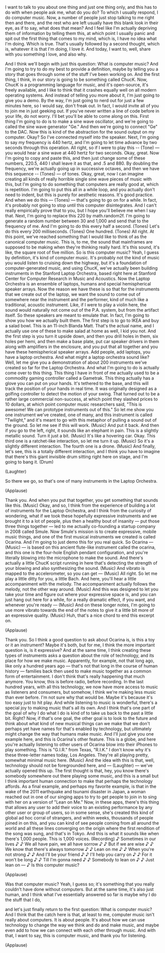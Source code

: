 
I want to talk to you about one thing
and just one thing only,
and this has to do with when people ask me,
what do you do?
To which I usually respond,
I do computer music.
Now, a number of people
just stop talking to me right then and there,
and the rest who are left usually have
this blank look in their eye,
as if to say, what does that mean?
And I feel like I&#39;m actually depriving them
of information by telling them this,
at which point I usually panic
and spit out the first thing that comes to my mind,
which is, I have no idea what I&#39;m doing.
Which is true.
That&#39;s usually followed by a second thought,
which is, whatever it is that I&#39;m doing,
I love it.
And today, I want to, well,
share with you something I love,
and also why.

And I think we&#39;ll begin with just this question:
What is computer music?
And I&#39;m going to try to do my
best to provide a definition,
maybe by telling you a story
that goes through some of the stuff
I&#39;ve been working on.
And the first thing, I think, in our story
is going to be something called ChucK.
Now, ChucK is a programming language for music,
and it&#39;s open-source, it&#39;s freely available,
and I like to think that it crashes equally well
on all modern operating systems.
And instead of telling you more about it,
I&#39;m just going to give you a demo.
By the way, I&#39;m just going to nerd out
for just a few minutes here,
so I would say, don&#39;t freak out.
In fact, I would invite all of you to join me
in just geeking out.
If you&#39;ve never written a line
of code before in your life,
do not worry.
I&#39;ll bet you&#39;ll be able to come along on this.
First thing I&#39;m going to do is to make
a sine wave oscillator,
and we&#39;re going to called the sine wave generator
&quot;Ge.&quot;
And then we&#39;re going to connect &quot;Ge&quot; to the DAC.
Now this is kind of the abstraction
for the sound output on my computer. Okay?
So I&#39;ve connected myself into the speaker.
Next, I&#39;m going to say my frequency
is 440 hertz,
and I&#39;m going to let time advance
by two seconds through this operation.
All right, so if I were to play this --
(Tone) —
you would hear a sine wave
at 440 hertz for two seconds.
Okay, great. Now I&#39;m going to copy and paste this,
and then just change some of these numbers,
220.5, 440 I shall leave it as that,
and .5 and 880.
By doubling the frequency,
we&#39;re actually going up in successive octaves,
and then we have this sequence --
(Tones) — of tones.
Okay, great, now I can imagine creating
all kinds of really horrible
single sine wave pieces of music with this,
but I&#39;m going to do something
that computers are really good at,
which is repetition.
I&#39;m going to put this all in a while loop,
and you actually don&#39;t need to indent,
but this is purely for aesthetic reasons.
It&#39;s good practice.
And when we do this —
(Tones) —
that&#39;s going to go on for a while.
In fact, it&#39;s probably not going to stop
until this computer disintegrates.
And I can&#39;t really empirically prove that to you,
but I hope you&#39;ll believe me when I say that.
Next, I&#39;m going to replace this 220
by math.random2f.
I&#39;m going to generate a random number
between 30 and 1,000 and send that
to the frequency of me.
And I&#39;m going to do this every half a second.
(Tones)
Let&#39;s do this every 200 milliseconds.
(Tones)
One hundred.
(Tones)
All right.
At this point, we&#39;ve reached something
that I would like to think of as
the canonical computer music.
This is, to me, the sound that mainframes
are supposed to be making
when they&#39;re thinking really hard.
It&#39;s this sound, it&#39;s like,
the square root of five million.
So is this computer music?
Yeah, I guess by definition,
it&#39;s kind of computer music.
It&#39;s probably not the kind of music you would listen to
cruising down the highway,
but it&#39;s a foundation of computer-generated music,
and using ChucK,
we&#39;ve actually been building instruments
in the Stanford Laptop Orchestra,
based right here at Stanford Center for
Computer Research in Music and Acoustics.
Now the Laptop Orchestra is an ensemble of laptops,
humans and special hemispherical speaker arrays.
Now the reason we have these
is so that for the instruments that we create
out of the laptop, we want the sound to come
out of somewhere near the instrument
and the performer,
kind of much like a traditional, acoustic instrument.
Like, if I were to play a violin here,
the sound would naturally not come out of
the P.A. system, but from the artifact itself.
So these speakers are meant to emulate that.
In fact, I&#39;m going to show you
how we actually built them.
The first step is to go to IKEA
and buy a salad bowl.
This is an 11-inch Blanda Matt.
That&#39;s the actual name,
and I actually use one of these
to make salad at home as well, I kid you not.
And the first step is you turn it upside down,
and then you drill holes in them,
six holes per hemi,
and then make a base plate,
put car speaker drivers in them
along with amplifiers in the enclosure,
and you put that all together and you have
these hemispherical speaker arrays.
Add people, add laptops,
you have a laptop orchestra.
And what might a laptop orchestra sound like?
Well, let me give you a demonstration
of about 200 instruments we&#39;ve created so far
for the Laptop Orchestra.
And what I&#39;m going to do is
actually come over to this thing.
This thing I have in front of me
actually used to be a commodity gaming controller
called a Gametrak.
This thing actually has a glove
you can put on your hands.
It&#39;s tethered to the base,
and this will track the position of your hands
in real time.
It was originally designed as a golfing controller
to detect the motion of your swing.
That turned out to be a rather large
commercial non-success,
at which point they slashed prices to 10 dollars,
at which point computer music researchers
said, &quot;This is awesome!
We can prototype instruments out of this.&quot;
So let me show you one instrument we&#39;ve created,
one of many, and this instrument
is called &quot;Twilight,&quot;
and it&#39;s meant to go with this metaphor
of pulling a sound out of the ground.
So let me see if this will work.
(Music)
And put it back.
And then if you go to the left,
right,
it sounds like an elephant in pain.
This is a slightly metallic sound.
Turn it just a bit.
(Music)
It&#39;s like a hovering car.
Okay.
This third one is a ratchet-like interaction, so
let me turn it up.
(Music)
So it&#39;s a slightly different interaction.
The fourth one is a drone.
(Music)
And finally, let&#39;s see,
this is a totally different interaction,
and I think you have to imagine that there&#39;s
this giant invisible drum sitting right here on stage,
and I&#39;m going to bang it.
(Drum)

(Laughter)

So there we go, so that&#39;s one of many instruments
in the Laptop Orchestra.

(Applause)

Thank you.
And when you put that together,
you get something that sounds like this.
(Music)
Okay, and so, I think from the experience
of building a lot of instruments
for the Laptop Orchestra,
and I think from the curiosity of wondering,
what if we took these
hopefully expressive instruments
and we brought it to a lot of people,
plus then a healthy bout of insanity —
put those three things together —
led to me actually co-founding a startup company
in 2008 called Smule.
Now Smule&#39;s mission is to create
expressive, mobile music things,
and one of the first musical instruments
we created is called Ocarina.
And I&#39;m going to just demo this for you real quick.
So Ocarina —
(Music) —
is based on this ancient flute-like instrument
called the ocarina,
and this one is the four-hole
English pendant configuration,
and you&#39;re literally blowing into the microphone
to make the sound.
And there&#39;s actually a little ChucK script
running in here that&#39;s detecting
the strength of your blowing
and also synthesizing the sound.
(Music)
And vibrato is mapped to the accelerometer,
so you can get —
(Music)
All right. So let me play a little ditty for you,
a little Bach.
And here, you&#39;ll hear a little
accompaniment with the melody.
The accompaniment actually follows the melody,
not the other way around.
(Music)
And this was designed
to let you take your time
and figure out where your expressive space is,
and you can just hang out here
for a while, for a really
dramatic effect, if you want,
and whenever you&#39;re ready —
(Music)
And on these longer notes,
I&#39;m going to use more vibrato
towards the end of the notes
to give it a little bit more of an expressive quality.
(Music)
Huh, that&#39;s a nice chord to end this excerpt on.

(Applause)

Thank you.
So I think a good question to ask about Ocarina is,
is this a toy or it an instrument? Maybe it&#39;s both,
but for me, I think the more important question is,
is it expressive?
And at the same time, I think
creating these types of instruments
asks a question about the role of technology,
and its place for how we make music.
Apparently, for example,
not that long ago, like only a hundred years ago —
that&#39;s not that long in the course of human history —
families back then
used to make music together
as a common form of entertainment.
I don&#39;t think that&#39;s really happening
that much anymore.
You know, this is before radio, before recording.
In the last hundred years, with all this technology,
we now have more access to music
as listeners and consumers,
but somehow, I think we&#39;re making less music
than ever before.
I&#39;m not sure why that would be.
Maybe it&#39;s because it&#39;s too easy just to hit play.
And while listening to music is wonderful,
there&#39;s a special joy to making music
that&#39;s all its own.
And I think that&#39;s one part
of the goal of why I do what I do
is kind of to take us back to the past a little bit. Right?
Now, if that&#39;s one goal, the other goal
is to look to the future and think about
what kind of new musical things can we make
that we don&#39;t perhaps yet have names for
that&#39;s enabled by technology, but ultimately
might change the way that humans make music.
And I&#39;ll just give you one example here,
and this is Ocarina&#39;s other feature.
This is a globe,
and here you&#39;re actually listening
to other users of Ocarina
blow into their iPhones to play something.
This is &quot;G.I.R.&quot; from Texas,
&quot;R.I.K.&quot; I don&#39;t know why it&#39;s these
three-letter names today, Los Angeles.
They&#39;re all playing pretty,
somewhat minimal music here.
(Music)
And the idea with this is that, well,
technology should not be foregrounded here,
and — 
(Laughter)
 —
we&#39;ve actually opened this up.
The first thought is that, hey, you know
there&#39;s somebody somewhere out there
playing some music,
and this is a small but I think important
human connection to make
that perhaps the technology affords.
As a final example,
and perhaps my favorite example,
is that in the wake of the 2011 earthquake
and tsunami disaster in Japan,
a woman reached out in one of our singing apps
to try to get people to join in to sing with her
on a version of &quot;Lean on Me.&quot;
Now, in these apps, there&#39;s this thing that allows
any user to add their voice
to an existing performance by any other user
or group of users,
so in some sense, she&#39;s created this kind of
global ad hoc corral of strangers,
and within weeks, thousands of people
joined in on this,
and you can kind of see people
coming from all around the world
and all these lines converging on the origin
where the first rendition of the song was sung,
and that&#39;s in Tokyo.
And this is what it sounds like 
when there&#39;s 1,000 people.
This is 1,000 voices.
(Recording) ♪ Sometimes in our lives ♪
♪ We all have pain, we all have sorrow ♪
♪ But if we are wise ♪
♪ We know that there&#39;s always tomorrow ♪
♪ Lean on me ♪
♪ When you&#39;re not strong ♪
♪ And I&#39;ll be your friend ♪
♪ I&#39;ll help you carry on ♪
♪ For it won&#39;t be long ♪
♪ Till I&#39;m gonna need ♪
♪ Somebody to lean on ♪
♪ Just lean on — ♪
Is this computer music?

(Applause)

Was that computer music?
Yeah, I guess so; it&#39;s something that you really
couldn&#39;t have done without computers.
But at the same time, it&#39;s also just human,
and I think what I&#39;ve essentially answered so far
is maybe why I do the stuff that I do,

and let&#39;s just finally return to the first question:
What is computer music?
And I think that the catch here is that,
at least to me, computer music
isn&#39;t really about computers.
It is about people.
It&#39;s about how we can use technology
to change the way we think
and do and make music,
and maybe even add to how we can
connect with each other through music.
And with that, I want to say,
this is computer music, and thank you for listening.

(Applause)

